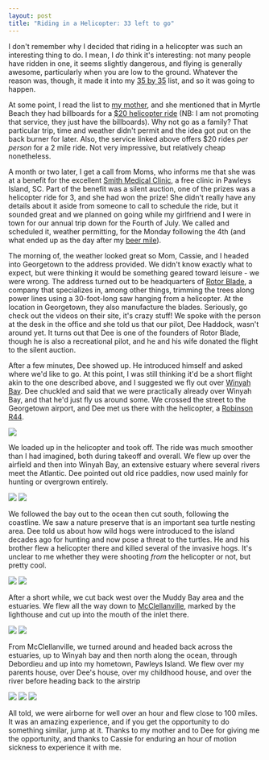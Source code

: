 ```yaml
---
layout: post
title: "Riding in a Helicopter: 33 left to go"
---
```


I don't remember why I decided that riding in a helicopter was such an
interesting thing to do. I mean, I *do* think it's interesting: not many
people have ridden in one, it seems slightly dangerous, and flying is
generally awesome, particularly when you are low to the ground. Whatever
the reason was, though, it made it into my [35 by 35](/35-list.html) list,
and so it was going to happen.

At some point, I read the list to [my
mother](http://creativelandscapesinc.net/), and she mentioned that in
Myrtle Beach they had billboards for a [$20 helicopter
ride](http://www.helicopteradventures.com/) (NB: I am not promoting that
service, they just have the billboards). Why not go as a family? That
particular trip, time and weather didn't permit and the idea got put on
the back burner for later. Also, the service linked above offers $20
rides *per person* for a 2 mile ride. Not very impressive, but
relatively cheap nonetheless.

A month or two later, I get a call from Moms, who informs me that she
was at a benefit for the excellent [Smith Medical
Clinic](http://smithfreeclinic.org/), a free clinic in Pawleys Island,
SC. Part of the benefit was a silent auction, one of the prizes was
a helicopter ride for 3, and she had won the prize! She didn't really
have any details about it aside from someone to call to schedule the
ride, but it sounded great and we planned on going
while my girlfriend and I were in town for our annual trip down for the
Fourth of July. We called and scheduled it, weather permitting, for the Monday
following the 4th (and what ended up as the day after my [beer
mile](/blog/post/beer-mile/)).

The morning of, the weather looked great so Mom, Cassie, and I headed into Georgetown to
the address provided. We didn't know exactly what to expect, but were
thinking it would be something geared toward leisure - we were wrong.
The address turned out to be headquarters of [Rotor
Blade](http://www.rotor-blade.com/), a company that specializes in,
among other things, trimming the trees along power lines using a
30-foot-long saw hanging from a helicopter. At the location in
Georgetown, they also manufacture the blades. Seriously, go check out
the videos on their site, it's crazy stuff! We spoke with the person at
the desk in the office and she told us that our pilot, Dee Haddock,
wasn't around yet. It turns out that Dee is one of the founders of Rotor
Blade, though he is also a recreational pilot, and he and his
wife donated the flight to the silent auction. 

After a few minutes, Dee showed up. He introduced himself and asked
where we'd like to go. At this point, I was still thinking it'd be a
short flight akin to the one described above, and I suggested we fly out
over [Winyah Bay](https://en.wikipedia.org/wiki/Winyah_Bay). Dee
chuckled and said that we were practically already over Winyah Bay, and
that he'd just fly us around some. We crossed the street to the
Georgetown airport, and Dee met us there with the helicopter, a [Robinson
R44](https://en.wikipedia.org/wiki/Robinson_R44).

<img src='/static/img/heli/airfield.jpg'>

We loaded up in the helicopter and took off. The ride was much smoother
than I had imagined, both during takeoff and overall. We flew up over
the airfield and then into Winyah Bay, an extensive estuary where
several rivers meet the Atlantic. Dee pointed out old rice paddies, now
used mainly for hunting or overgrown entirely. 

<img src='/static/img/heli/bay.jpg'>
<img src='/static/img/heli/paddy.jpg'>

We followed the bay out to the ocean then cut south, following the
coastline. We saw a nature preserve that is an important sea turtle
nesting area. Dee told us about how wild hogs were introduced to the
island decades ago for hunting and now pose a threat to the turtles. He
and his brother flew a helicopter there and killed several of the
invasive hogs. It's unclear to me whether they were shooting *from* the
helicopter or not, but pretty cool.

<img src='/static/img/heli/birds.jpg'>
<img src='/static/img/heli/beach.jpg'>

After a short while, we cut back west over the Muddy Bay area and the
estuaries. We flew all the way down to
[McClellanville](https://en.wikipedia.org/wiki/McClellanville%2C_South_Carolina), marked by the
lighthouse and cut up into the mouth of the inlet there.

<img src='/static/img/heli/muddy1.jpg'>
<img src='/static/img/heli/mcclellanville.jpg'>

From McClellanville, we turned around and headed back across the
estuaries, up to Winyah bay and then north along the ocean, through
Debordieu and up into my hometown, Pawleys Island. We flew over my
parents house, over Dee's house, over my childhood house, and over the
river before heading back to the airstrip

<img src='/static/img/heli/muddy2.jpg'>
<img src='/static/img/heli/pawleys.jpg'>
<img src='/static/img/heli/pawleys2.jpg'>

All told, we were airborne for well over an hour and flew close to 100
miles. It was an amazing experience, and if you get the opportunity to
do something similar, jump at it. Thanks to my mother and to Dee for
giving me the opportunity, and thanks to Cassie for enduring an hour of
motion sickness to experience it with me.

